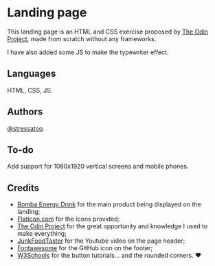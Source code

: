 # Landing page
 
This landing page is an HTML and CSS exercise proposed by [The Odin Project](https://theodinproject.com/), made from scratch without any frameworks.
 
I have also added some JS to make the typewriter effect.
 
## Languages
 
HTML, CSS, JS.
 
## Authors
 
[@stressatoo](https://www.github.com/stressatoo).
 
## To-do
 
Add support for 1080x1920 vertical screens and mobile phones.
 
## Credits
 
* [Bomba Energy Drink](https://www.bombaenergydrink.it/) for the main product being displayed on the landing;
* [Flaticon.com](https://www.flaticon.com/free-icon/energy-drink_4207296) for the icons provided;
* [The Odin Project](https://theodinproject.com/) for the great opportunity and knowledge I used to make everything;
* [JunkFoodTaster](https://www.youtube.com/c/JunkFoodTasterDotCom) for the Youtube video on the page header;
* [Fontawesome](https://fontawesome.com/) for the GitHub icon on the footer;
* [W3Schools](https://courses.w3schools.com/) for the button tutorials... and the rounded corners. ❤️
